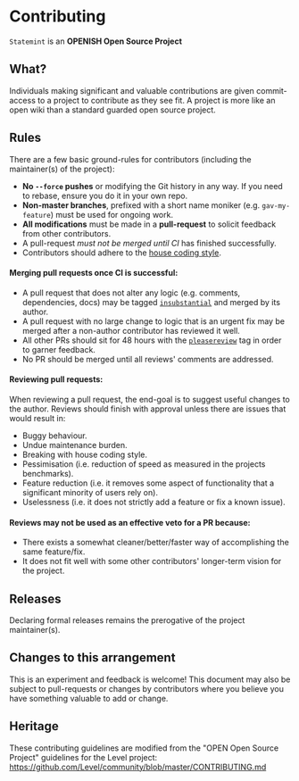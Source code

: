 # Contributing

`Statemint` is an **OPENISH Open Source Project**

## What?

Individuals making significant and valuable contributions are given commit-access to a project to
contribute as they see fit. A project is more like an open wiki than a standard guarded open source
project.

## Rules

There are a few basic ground-rules for contributors (including the maintainer(s) of the project):

- **No `--force` pushes** or modifying the Git history in any way. If you need to rebase, ensure
you do it in your own repo.
- **Non-master branches**, prefixed with a short name moniker (e.g. `gav-my-feature`) must be used
for ongoing work.
- **All modifications** must be made in a **pull-request** to solicit feedback from other
contributors.
- A pull-request _must not be merged until CI_ has finished successfully.
- Contributors should adhere to the
[house coding style](https://github.com/paritytech/polkadot/wiki/Style-Guide).

#### Merging pull requests once CI is successful:

- A pull request that does not alter any logic (e.g. comments, dependencies, docs) may be tagged
[`insubstantial`](https://github.com/paritytech/statemint/pulls?utf8=%E2%9C%93&q=is%3Apr+is%3Aopen+label%3AA2-insubstantial)
and merged by its author.
- A pull request with no large change to logic that is an urgent fix may be merged after a
non-author contributor has reviewed it well.
- All other PRs should sit for 48 hours with the
[`pleasereview`](https://github.com/paritytech/statemint/pulls?q=is%3Apr+is%3Aopen+label%3AA0-pleasereview)
tag in order to garner feedback.
- No PR should be merged until all reviews' comments are addressed.

#### Reviewing pull requests:

When reviewing a pull request, the end-goal is to suggest useful changes to the author. Reviews should finish with approval unless there are issues that would result in:

- Buggy behaviour.
- Undue maintenance burden.
- Breaking with house coding style.
- Pessimisation (i.e. reduction of speed as measured in the projects benchmarks).
- Feature reduction (i.e. it removes some aspect of functionality that a significant minority of
users rely on).
- Uselessness (i.e. it does not strictly add a feature or fix a known issue).

#### Reviews may not be used as an effective veto for a PR because:

- There exists a somewhat cleaner/better/faster way of accomplishing the same feature/fix.
- It does not fit well with some other contributors' longer-term vision for the project.

## Releases

Declaring formal releases remains the prerogative of the project maintainer(s).

## Changes to this arrangement

This is an experiment and feedback is welcome! This document may also be subject to pull-requests
or changes by contributors where you believe you have something valuable to add or change.

## Heritage

These contributing guidelines are modified from the "OPEN Open Source Project" guidelines for the
Level project: https://github.com/Level/community/blob/master/CONTRIBUTING.md
